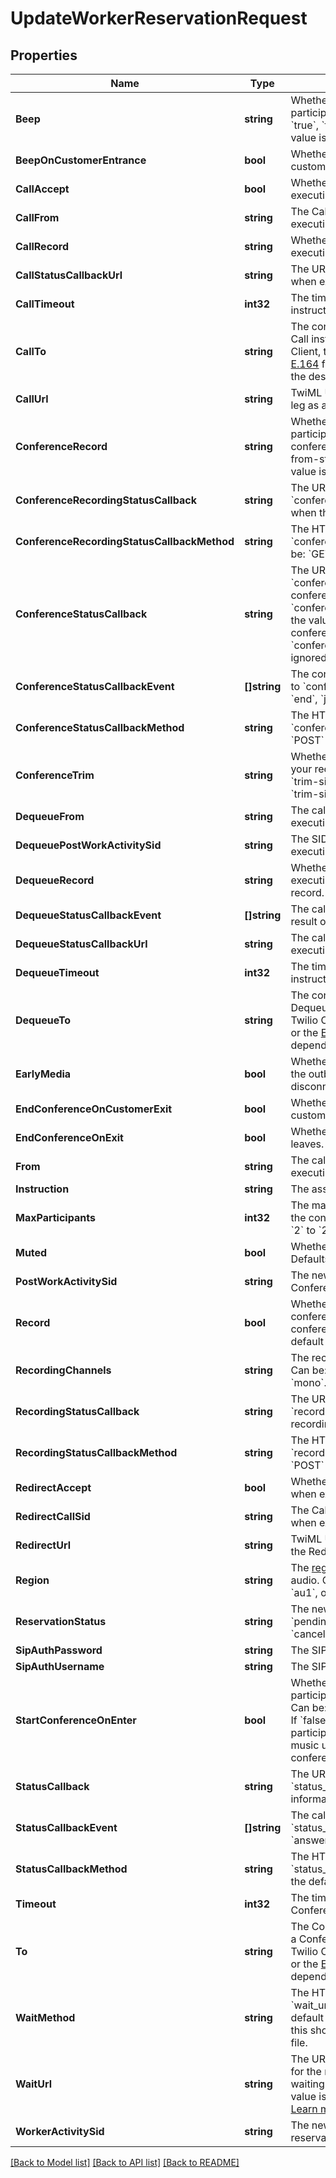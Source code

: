 # UpdateWorkerReservationRequest

## Properties

Name | Type | Description | Notes
------------ | ------------- | ------------- | -------------
**Beep** | **string** | Whether to play a notification beep when the participant joins or when to play a beep. Can be: &#x60;true&#x60;, &#x60;false&#x60;, &#x60;onEnter&#x60;, or &#x60;onExit&#x60;. The default value is &#x60;true&#x60;. | [optional] 
**BeepOnCustomerEntrance** | **bool** | Whether to play a notification beep when the customer joins. | [optional] 
**CallAccept** | **bool** | Whether to accept a reservation when executing a Call instruction. | [optional] 
**CallFrom** | **string** | The Caller ID of the outbound call when executing a Call instruction. | [optional] 
**CallRecord** | **string** | Whether to record both legs of a call when executing a Call instruction. | [optional] 
**CallStatusCallbackUrl** | **string** | The URL to call for the completed call event when executing a Call instruction. | [optional] 
**CallTimeout** | **int32** | The timeout for a call when executing a Call instruction. | [optional] 
**CallTo** | **string** | The contact URI of the worker when executing a Call instruction. Can be the URI of the Twilio Client, the SIP URI for Programmable SIP, or the [E.164](https://www.twilio.com/docs/glossary/what-e164) formatted phone number, depending on the destination. | [optional] 
**CallUrl** | **string** | TwiML URI executed on answering the worker&#39;s leg as a result of the Call instruction. | [optional] 
**ConferenceRecord** | **string** | Whether to record the conference the participant is joining or when to record the conference. Can be: &#x60;true&#x60;, &#x60;false&#x60;, &#x60;record-from-start&#x60;, and &#x60;do-not-record&#x60;. The default value is &#x60;false&#x60;. | [optional] 
**ConferenceRecordingStatusCallback** | **string** | The URL we should call using the &#x60;conference_recording_status_callback_method&#x60; when the conference recording is available. | [optional] 
**ConferenceRecordingStatusCallbackMethod** | **string** | The HTTP method we should use to call &#x60;conference_recording_status_callback&#x60;. Can be: &#x60;GET&#x60; or &#x60;POST&#x60; and defaults to &#x60;POST&#x60;. | [optional] 
**ConferenceStatusCallback** | **string** | The URL we should call using the &#x60;conference_status_callback_method&#x60; when the conference events in &#x60;conference_status_callback_event&#x60; occur. Only the value set by the first participant to join the conference is used. Subsequent &#x60;conference_status_callback&#x60; values are ignored. | [optional] 
**ConferenceStatusCallbackEvent** | **[]string** | The conference status events that we will send to &#x60;conference_status_callback&#x60;. Can be: &#x60;start&#x60;, &#x60;end&#x60;, &#x60;join&#x60;, &#x60;leave&#x60;, &#x60;mute&#x60;, &#x60;hold&#x60;, &#x60;speaker&#x60;. | [optional] 
**ConferenceStatusCallbackMethod** | **string** | The HTTP method we should use to call &#x60;conference_status_callback&#x60;. Can be: &#x60;GET&#x60; or &#x60;POST&#x60; and defaults to &#x60;POST&#x60;. | [optional] 
**ConferenceTrim** | **string** | Whether to trim leading and trailing silence from your recorded conference audio files. Can be: &#x60;trim-silence&#x60; or &#x60;do-not-trim&#x60; and defaults to &#x60;trim-silence&#x60;. | [optional] 
**DequeueFrom** | **string** | The caller ID of the call to the worker when executing a Dequeue instruction. | [optional] 
**DequeuePostWorkActivitySid** | **string** | The SID of the Activity resource to start after executing a Dequeue instruction. | [optional] 
**DequeueRecord** | **string** | Whether to record both legs of a call when executing a Dequeue instruction or which leg to record. | [optional] 
**DequeueStatusCallbackEvent** | **[]string** | The call progress events sent via webhooks as a result of a Dequeue instruction. | [optional] 
**DequeueStatusCallbackUrl** | **string** | The callback URL for completed call event when executing a Dequeue instruction. | [optional] 
**DequeueTimeout** | **int32** | The timeout for call when executing a Dequeue instruction. | [optional] 
**DequeueTo** | **string** | The contact URI of the worker when executing a Dequeue instruction. Can be the URI of the Twilio Client, the SIP URI for Programmable SIP, or the [E.164](https://www.twilio.com/docs/glossary/what-e164) formatted phone number, depending on the destination. | [optional] 
**EarlyMedia** | **bool** | Whether to allow an agent to hear the state of the outbound call, including ringing or disconnect messages. The default is &#x60;true&#x60;. | [optional] 
**EndConferenceOnCustomerExit** | **bool** | Whether to end the conference when the customer leaves. | [optional] 
**EndConferenceOnExit** | **bool** | Whether to end the conference when the agent leaves. | [optional] 
**From** | **string** | The caller ID of the call to the worker when executing a Conference instruction. | [optional] 
**Instruction** | **string** | The assignment instruction for the reservation. | [optional] 
**MaxParticipants** | **int32** | The maximum number of participants allowed in the conference. Can be a positive integer from &#x60;2&#x60; to &#x60;250&#x60;. The default value is &#x60;250&#x60;. | [optional] 
**Muted** | **bool** | Whether the agent is muted in the conference. Defaults to &#x60;false&#x60;. | [optional] 
**PostWorkActivitySid** | **string** | The new worker activity SID after executing a Conference instruction. | [optional] 
**Record** | **bool** | Whether to record the participant and their conferences, including the time between conferences. Can be &#x60;true&#x60; or &#x60;false&#x60; and the default is &#x60;false&#x60;. | [optional] 
**RecordingChannels** | **string** | The recording channels for the final recording. Can be: &#x60;mono&#x60; or &#x60;dual&#x60; and the default is &#x60;mono&#x60;. | [optional] 
**RecordingStatusCallback** | **string** | The URL that we should call using the &#x60;recording_status_callback_method&#x60; when the recording status changes. | [optional] 
**RecordingStatusCallbackMethod** | **string** | The HTTP method we should use when we call &#x60;recording_status_callback&#x60;. Can be: &#x60;GET&#x60; or &#x60;POST&#x60; and defaults to &#x60;POST&#x60;. | [optional] 
**RedirectAccept** | **bool** | Whether the reservation should be accepted when executing a Redirect instruction. | [optional] 
**RedirectCallSid** | **string** | The Call SID of the call parked in the queue when executing a Redirect instruction. | [optional] 
**RedirectUrl** | **string** | TwiML URI to redirect the call to when executing the Redirect instruction. | [optional] 
**Region** | **string** | The [region](https://support.twilio.com/hc/en-us/articles/223132167-How-global-low-latency-routing-and-region-selection-work-for-conferences-and-Client-calls) where we should mix the recorded audio. Can be:&#x60;us1&#x60;, &#x60;ie1&#x60;, &#x60;de1&#x60;, &#x60;sg1&#x60;, &#x60;br1&#x60;, &#x60;au1&#x60;, or &#x60;jp1&#x60;. | [optional] 
**ReservationStatus** | **string** | The new status of the reservation. Can be: &#x60;pending&#x60;, &#x60;accepted&#x60;, &#x60;rejected&#x60;, &#x60;timeout&#x60;, &#x60;canceled&#x60;, or &#x60;rescinded&#x60;. | [optional] 
**SipAuthPassword** | **string** | The SIP password for authentication. | [optional] 
**SipAuthUsername** | **string** | The SIP username used for authentication. | [optional] 
**StartConferenceOnEnter** | **bool** | Whether to start the conference when the participant joins, if it has not already started. Can be: &#x60;true&#x60; or &#x60;false&#x60; and the default is &#x60;true&#x60;. If &#x60;false&#x60; and the conference has not started, the participant is muted and hears background music until another participant starts the conference. | [optional] 
**StatusCallback** | **string** | The URL we should call using the &#x60;status_callback_method&#x60; to send status information to your application. | [optional] 
**StatusCallbackEvent** | **[]string** | The call progress events that we will send to &#x60;status_callback&#x60;. Can be: &#x60;initiated&#x60;, &#x60;ringing&#x60;, &#x60;answered&#x60;, or &#x60;completed&#x60;. | [optional] 
**StatusCallbackMethod** | **string** | The HTTP method we should use to call &#x60;status_callback&#x60;. Can be: &#x60;POST&#x60; or &#x60;GET&#x60; and the default is &#x60;POST&#x60;. | [optional] 
**Timeout** | **int32** | The timeout for a call when executing a Conference instruction. | [optional] 
**To** | **string** | The Contact URI of the worker when executing a Conference instruction. Can be the URI of the Twilio Client, the SIP URI for Programmable SIP, or the [E.164](https://www.twilio.com/docs/glossary/what-e164) formatted phone number, depending on the destination. | [optional] 
**WaitMethod** | **string** | The HTTP method we should use to call &#x60;wait_url&#x60;. Can be &#x60;GET&#x60; or &#x60;POST&#x60; and the default is &#x60;POST&#x60;. When using a static audio file, this should be &#x60;GET&#x60; so that we can cache the file. | [optional] 
**WaitUrl** | **string** | The URL we should call using the &#x60;wait_method&#x60; for the music to play while participants are waiting for the conference to start. The default value is the URL of our standard hold music. [Learn more about hold music](https://www.twilio.com/labs/twimlets/holdmusic). | [optional] 
**WorkerActivitySid** | **string** | The new worker activity SID if rejecting a reservation. | [optional] 

[[Back to Model list]](../README.md#documentation-for-models) [[Back to API list]](../README.md#documentation-for-api-endpoints) [[Back to README]](../README.md)


